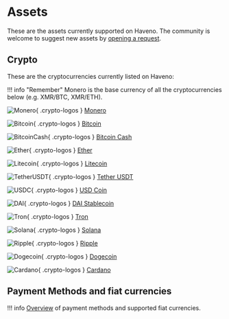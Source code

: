 # Assets

These are the assets currently supported on Haveno. The community is welcome to suggest new assets by [opening a request](https://github.com/haveno-dex/listing).


## Crypto

These are the cryptocurrencies currently listed on Haveno:

!!! info "Remember"
    Monero is the base currency of all the cryptocurrencies below (e.g. XMR/BTC, XMR/ETH).

<!-- Crypto Logos Archive: https://cryptologos.cc/ -->

<span align="left">

![Monero](../resources/img/crypto/monero.svg){ .crypto-logos } [Monero](https://getmonero.org)

![Bitcoin](../resources/img/crypto/btc_logo.png){ .crypto-logos } [Bitcoin](https://bitcoin.org)

![BitcoinCash](../resources/img/crypto/bch_logo.png){ .crypto-logos } [Bitcoin Cash](https://bitcoincash.org)

![Ether](../resources/img/crypto/eth_logo.png){ .crypto-logos } [Ether](https://ethereum.org)

![Litecoin](../resources/img/crypto/ltc_logo.png){ .crypto-logos } [Litecoin](https://litecoin.org)

![TetherUSDT](../resources/img/crypto/usdt_logo.png){ .crypto-logos } [Tether USDT](https://tether.to)

![USDC](../resources/img/crypto/usdc_logo.png){ .crypto-logos } [USD Coin](https://www.circle.com/usdc)

![DAI](../resources/img/crypto/dai_logo.png){ .crypto-logos } [DAI Stablecoin](https://makerdao.com/en/)

![Tron](../resources/img/crypto/trx_logo.png){ .crypto-logos } [Tron](https://tron.network/)

![Solana](../resources/img/crypto/sol_logo.png){ .crypto-logos } [Solana](https://solana.com/)

![Ripple](../resources/img/crypto/xrp_logo.png){ .crypto-logos } [Ripple](https://ripple.com/)

![Dogecoin](../resources/img/crypto/doge_logo.png){ .crypto-logos } [Dogecoin](https://dogecoin.com/)

![Cardano](../resources/img/crypto/ada_logo.png){ .crypto-logos } [Cardano](https://cardano.org/)

</span>


## Payment Methods and fiat currencies

!!! info
    [Overview](payment_methods/0-all-methods.md) of payment methods and supported fiat currencies.
